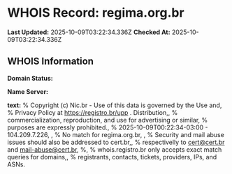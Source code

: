 # WHOIS Record: regima.org.br

**Last Updated:** 2025-10-09T03:22:34.336Z
**Checked At:** 2025-10-09T03:22:34.336Z

## WHOIS Information

**Domain Status:** 

**Name Server:** 

**text:** % Copyright (c) Nic.br - Use of this data is governed by the Use and, % Privacy Policy at https://registro.br/upp . Distribution,, % commercialization, reproduction, and use for advertising or similar, % purposes are expressly prohibited., % 2025-10-09T00:22:34-03:00 - 104.209.7.226, , % No match for regima.org.br, , % Security and mail abuse issues should also be addressed to cert.br,, % respectivelly to cert@cert.br and mail-abuse@cert.br, %, % whois.registro.br only accepts exact match queries for domains,, % registrants, contacts, tickets, providers, IPs, and ASNs.

